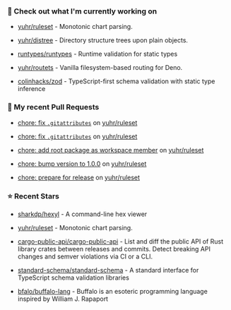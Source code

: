 ### 👷 Check out what I'm currently working on



- [yuhr/ruleset](https://github.com/yuhr/ruleset) - Monotonic chart parsing.

- [yuhr/distree](https://github.com/yuhr/distree) - Directory structure trees upon plain objects.

- [runtypes/runtypes](https://github.com/runtypes/runtypes) - Runtime validation for static types

- [yuhr/routets](https://github.com/yuhr/routets) - Vanilla filesystem-based routing for Deno.

- [colinhacks/zod](https://github.com/colinhacks/zod) - TypeScript-first schema validation with static type inference

### 🔨 My recent Pull Requests



- [chore: fix `.gitattributes`](https://github.com/yuhr/ruleset/pull/9) on [yuhr/ruleset](https://github.com/yuhr/ruleset)

- [chore: fix `.gitattributes`](https://github.com/yuhr/ruleset/pull/8) on [yuhr/ruleset](https://github.com/yuhr/ruleset)

- [chore: add root package as workspace member](https://github.com/yuhr/ruleset/pull/7) on [yuhr/ruleset](https://github.com/yuhr/ruleset)

- [chore: bump version to 1.0.0](https://github.com/yuhr/ruleset/pull/6) on [yuhr/ruleset](https://github.com/yuhr/ruleset)

- [chore: prepare for release](https://github.com/yuhr/ruleset/pull/5) on [yuhr/ruleset](https://github.com/yuhr/ruleset)

### ⭐ Recent Stars



- [sharkdp/hexyl](https://github.com/sharkdp/hexyl) - A command-line hex viewer

- [yuhr/ruleset](https://github.com/yuhr/ruleset) - Monotonic chart parsing.

- [cargo-public-api/cargo-public-api](https://github.com/cargo-public-api/cargo-public-api) - List and diff the public API of Rust library crates between releases and commits. Detect breaking API changes and semver violations via CI or a CLI.

- [standard-schema/standard-schema](https://github.com/standard-schema/standard-schema) - A standard interface for TypeScript schema validation libraries

- [bfalo/buffalo-lang](https://github.com/bfalo/buffalo-lang) - Buffalo is an esoteric programming language inspired by William J. Rapaport